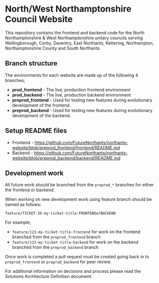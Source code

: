 # North/West Northamptonshire Council Website

This repository contains the frontend and backend code for the North Northamptonshire & West Northamptonshire unitary 
councils serving Wellingborough, Corby, Daventry, East Northants, Kettering, Northampton, Northamptonshire County and 
South Northants.

## Branch structure

The environments for each website are made up of the following 4 branches;

- **prod_frontend** - The live, production frontend environment 
- **prod_backend** - The live, production backend environment 
- **preprod_frontend** - Used for testing new features during evolutionary development of the frontend.
- **preprod_backend** - Used for testing new features during evolutionary development of the backend.

## Setup README files

- Frontend - https://github.com/FutureNorthants/northants-website/blob/preprod_frontend/frontend/README.md
- Backend - https://github.com/FutureNorthants/northants-website/blob/preprod_backend/backend/README.md

## Development work

All future work should be branched from the `preprod_*` branches for either the frontend or backend.

When working on new development work using feature branch should be named as follows:

`feature/TICKET-ID-my-ticket-title-FRONTENDorBACKEND`

For example;

- `feature/123-my-ticket-title-frontend` for work on the frontend branched from the `preprod_frontend` branch
- `feature/123-my-ticket-title-backend` for work on the backend branched from the `preprod_backend` branch

Once work is completed a pull request must be created going back in to `preprod_frontend` or `preprod_backend` for peer 
review.

For additional information on decisions and process please read the Solutions Architecture Definition document.